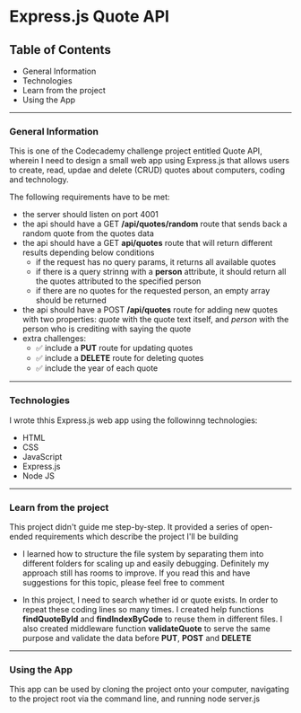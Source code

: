 # Express.js Quote API


## Table of Contents


- General Information
- Technologies
- Learn from the project
- Using the App
  
---

### General Information

This is one of the Codecademy challenge project entitled Quote API, wherein I need to design a small web app using Express.js that allows users to create, read, updae and delete (CRUD) quotes about computers, coding and technology.

The following requirements have to be met:

- the server should listen on port 4001
- the api should have a GET **/api/quotes/random** route that sends back a random quote from the quotes data
- the api should have a GET **api/quotes** route that will return different results depending below conditions
  - if the request has no query params, it returns all available quotes
  - if there is a query strinng with a **person** attribute, it should return all the quotes attributed to the specified person
  - if there are no quotes for the requested person, an empty array should be returned
- the api should have a POST **/api/quotes** route for adding new quotes with two properties: *quote* with the quote text itself, and *person* with the person who is crediting with saying the quote
- extra challenges:
  - ✅ include a **PUT** route for updating quotes
  - ✅ include a **DELETE** route for deleting quotes
  - ✅ include the year of each quote

---

### Technologies

I wrote thhis Express.js web app using the followinng technologies:

- HTML
- CSS
- JavaScript
- Express.js
- Node JS

---
### Learn from the project

This project didn't guide me step-by-step. It provided a series of open-ended requirements which describe the project I'll be building

- I learned how to structure the file system by separating them into different folders for scaling up and easily debugging. Definitely my approach still has rooms to improve. If you read this and have suggestions for this topic, please feel free to comment

- In this project, I need to search whether id or quote exists. In order to repeat these coding lines so many times. I created help functions **findQuoteById** and **findIndexByCode** to reuse them in different files. I also created middleware function **validateQuote** to serve the same purpose and validate the data before **PUT**, **POST** and **DELETE**

---

### Using the App

This app can be used by cloning the project onto your computer, navigating to the project root via the command line, and running node server.js

